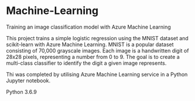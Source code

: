 # Machine-Learning

Training an image classification model with Azure Machine Learning 

This project trains a simple logistic regression using the MNIST dataset and scikit-learn with Azure Machine Learning. MNIST is a popular dataset consisting of 70,000 grayscale images. Each image is a handwritten digit of 28x28 pixels, representing a number from 0 to 9. The goal is to create a multi-class classifier to identify the digit a given image represents.

Thi was completed by utilising Azure Machine Learning service in a Python Jupyter notebook. 


Python 3.6.9